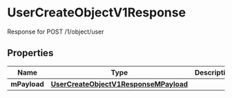 

# UserCreateObjectV1Response

Response for POST /1/object/user

## Properties

| Name | Type | Description | Notes |
|------------ | ------------- | ------------- | -------------|
|**mPayload** | [**UserCreateObjectV1ResponseMPayload**](UserCreateObjectV1ResponseMPayload.md) |  |  |




